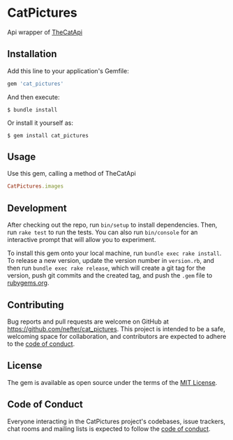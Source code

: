 # CatPictures

Api wrapper of [TheCatApi](https://thecatapi.com)

## Installation

Add this line to your application's Gemfile:

```ruby
gem 'cat_pictures'
```

And then execute:

    $ bundle install

Or install it yourself as:

    $ gem install cat_pictures

## Usage

Use this gem, calling a method of TheCatApi
```ruby
CatPictures.images
``` 

## Development

After checking out the repo, run `bin/setup` to install dependencies. Then, run `rake test` to run the tests. You can also run `bin/console` for an interactive prompt that will allow you to experiment.

To install this gem onto your local machine, run `bundle exec rake install`. To release a new version, update the version number in `version.rb`, and then run `bundle exec rake release`, which will create a git tag for the version, push git commits and the created tag, and push the `.gem` file to [rubygems.org](https://rubygems.org).

## Contributing

Bug reports and pull requests are welcome on GitHub at https://github.com/nefter/cat_pictures. This project is intended to be a safe, welcoming space for collaboration, and contributors are expected to adhere to the [code of conduct](https://github.com/nefter/cat_pictures/blob/master/CODE_OF_CONDUCT.md).

## License

The gem is available as open source under the terms of the [MIT License](https://opensource.org/licenses/MIT).

## Code of Conduct

Everyone interacting in the CatPictures project's codebases, issue trackers, chat rooms and mailing lists is expected to follow the [code of conduct](https://github.com/nefter/cat_pictures/blob/master/CODE_OF_CONDUCT.md).

